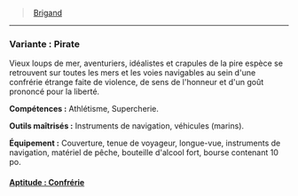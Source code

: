 ﻿---
!SubBackgroundItem
Abilities: Athlétisme, Supercherie.
MasteredTools: Instruments de navigation, véhicules (marins).
Equipment: Couverture, tenue de voyageur, longue-vue, instruments de navigation, matériel de pêche, bouteille d'alcool fort, bourse contenant 10 po.
Id: background_brigand_hd.md#variante--pirate
ParentLink: background_brigand_hd.md#brigand
Name: 'Variante : Pirate'
ParentName: Brigand
NameLevel: 3
Attributes:
  Name: 'Variante : Pirate'
  Markdown: >+
    ### <!--Name-->Variante : Pirate<!--/Name-->


    Vieux loups de mer, aventuriers, idéalistes et crapules de la pire espèce se retrouvent sur toutes les mers et les voies navigables au sein d'une confrérie étrange faite de violence, de sens de l'honneur et d'un goût prononcé pour la liberté.


    **Compétences :** <!--Abilities-->Athlétisme, Supercherie.<!--/Abilities-->


    **Outils maîtrisés :** <!--MasteredTools-->Instruments de navigation, véhicules (marins).<!--/MasteredTools-->


    **Équipement :** <!--Equipment-->Couverture, tenue de voyageur, longue-vue, instruments de navigation, matériel de pêche, bouteille d'alcool fort, bourse contenant 10 po.<!--/Equipment-->

  Description: >+
    Vieux loups de mer, aventuriers, idéalistes et crapules de la pire espèce se retrouvent sur toutes les mers et les voies navigables au sein d'une confrérie étrange faite de violence, de sens de l'honneur et d'un goût prononcé pour la liberté.

  Abilities: Athlétisme, Supercherie.
  MasteredTools: Instruments de navigation, véhicules (marins).
  Equipment: Couverture, tenue de voyageur, longue-vue, instruments de navigation, matériel de pêche, bouteille d'alcool fort, bourse contenant 10 po.
AttributesDictionary: >+
  Name: 'Variante : Pirate'

  Markdown: >+

    ### <!--Name-->Variante : Pirate<!--/Name-->





    Vieux loups de mer, aventuriers, idéalistes et crapules de la pire espèce se retrouvent sur toutes les mers et les voies navigables au sein d'une confrérie étrange faite de violence, de sens de l'honneur et d'un goût prononcé pour la liberté.





    **Compétences :** <!--Abilities-->Athlétisme, Supercherie.<!--/Abilities-->





    **Outils maîtrisés :** <!--MasteredTools-->Instruments de navigation, véhicules (marins).<!--/MasteredTools-->





    **Équipement :** <!--Equipment-->Couverture, tenue de voyageur, longue-vue, instruments de navigation, matériel de pêche, bouteille d'alcool fort, bourse contenant 10 po.<!--/Equipment-->



  Description: >+

    Vieux loups de mer, aventuriers, idéalistes et crapules de la pire espèce se retrouvent sur toutes les mers et les voies navigables au sein d'une confrérie étrange faite de violence, de sens de l'honneur et d'un goût prononcé pour la liberté.



  Abilities: Athlétisme, Supercherie.

  MasteredTools: Instruments de navigation, véhicules (marins).

  Equipment: Couverture, tenue de voyageur, longue-vue, instruments de navigation, matériel de pêche, bouteille d'alcool fort, bourse contenant 10 po.

Description: >+
  Vieux loups de mer, aventuriers, idéalistes et crapules de la pire espèce se retrouvent sur toutes les mers et les voies navigables au sein d'une confrérie étrange faite de violence, de sens de l'honneur et d'un goût prononcé pour la liberté.

---
> [Brigand](hd_background_brigand.md)

---

### Variante : Pirate

Vieux loups de mer, aventuriers, idéalistes et crapules de la pire espèce se retrouvent sur toutes les mers et les voies navigables au sein d'une confrérie étrange faite de violence, de sens de l'honneur et d'un goût prononcé pour la liberté.

**Compétences :** Athlétisme, Supercherie.

**Outils maîtrisés :** Instruments de navigation, véhicules (marins).

**Équipement :** Couverture, tenue de voyageur, longue-vue, instruments de navigation, matériel de pêche, bouteille d'alcool fort, bourse contenant 10 po.



#### [Aptitude : Confrérie](hd_background_brigand_aptitude_confrerie.md)

